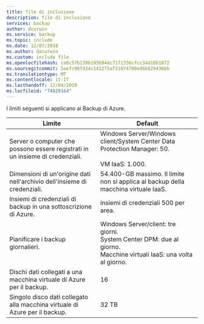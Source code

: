 ```yaml
---
title: file di inclusione
description: file di inclusione
services: backup
author: dcurwin
ms.service: backup
ms.topic: include
ms.date: 12/07/2018
ms.author: dacurwin
ms.custom: include file
ms.openlocfilehash: ca6c57b139b195b94dc7171336cfcc34d18b1872
ms.sourcegitcommit: 5aefc96fd34c141275af31874700edbb829436bb
ms.translationtype: MT
ms.contentlocale: it-IT
ms.lasthandoff: 12/04/2019
ms.locfileid: "74829164"
---
```

I limiti seguenti si applicano ai Backup di Azure.

| **Limite** | **Default** |
| --- | --- |
| Server o computer che possono essere registrati in un insieme di credenziali. | Windows Server/Windows client/System Center Data Protection Manager: 50. <br/><br/> VM IaaS: 1.000.  |
| Dimensioni di un'origine dati nell'archivio dell'insieme di credenziali. |54.400-GB massimo. Il limite non si applica al backup della macchina virtuale IaaS. |
| Insiemi di credenziali di backup in una sottoscrizione di Azure. |insiemi di credenziali 500 per area. |
| Pianificare i backup giornalieri. |Windows Server/client: tre giorni.<br/> System Center DPM: due al giorno. <br/> Macchine virtuali IaaS: una volta al giorno.  |
| Dischi dati collegati a una macchina virtuale di Azure per il backup. | 16 |
| Singolo disco dati collegato alla macchina virtuale di Azure per il backup.| 32 TB|

